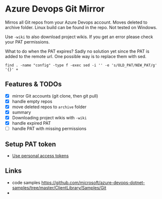 # Azure Devops Git Mirror
Mirros all Git repos from your Azure Devops account. Moves deleted to archive folder.
Linux build can be found in the repo. Not tested on Windows.

Use `-wiki` to also download project wikis.
If you get an error please check your PAT permissions.

What to do when the PAT expires? Sadly no solution yet since the PAT is added to the remote url. One possible way is to replace them with sed.
```
find . -name "config" -type f -exec sed -i '' -e 's/OLD_PAT/NEW_PAT/g' '{}' +
```

## Features & TODOs
- [x] mirror Git accounts (git clone, then git pull)
- [x] handle empty repos
- [x] move deleted repos to `archive` folder
- [x] summary
- [x] Downloading project wikis with `-wiki`
- [x] handle expired PAT
- [ ] handle PAT with missing permissions

## Setup PAT token
* [Use personal access tokens](https://docs.microsoft.com/en-us/azure/devops/organizations/accounts/use-personal-access-tokens-to-authenticate?view=azure-devops&tabs=preview-page)

## Links
* code samples https://github.com/microsoft/azure-devops-dotnet-samples/tree/master/ClientLibrary/Samples/Git
*
